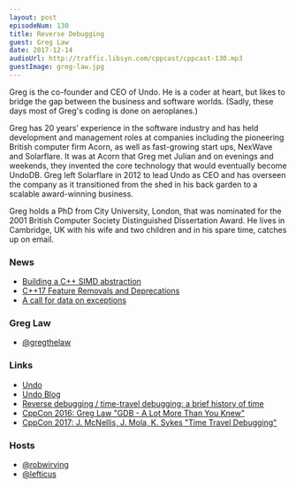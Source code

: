 ```yaml
---
layout: post
episodeNum: 130
title: Reverse Debugging
guest: Greg Law
date: 2017-12-14
audioUrl: http://traffic.libsyn.com/cppcast/cppcast-130.mp3
guestImage: greg-law.jpg
---
```


Greg is the co-founder and CEO of Undo. He is a coder at heart, but likes to bridge the gap between the business and software worlds. (Sadly, these days most of Greg's coding is done on aeroplanes.)

Greg has 20 years’ experience in the software industry and has held development and management roles at companies including the pioneering British computer firm Acorn, as well as fast-growing start ups, NexWave and Solarflare. It was at Acorn that Greg met Julian and on evenings and weekends, they invented the core technology that would eventually become UndoDB. Greg left Solarflare in 2012 to lead Undo as CEO and has overseen the company as it transitioned from the shed in his back garden to a scalable award-winning business.

Greg holds a PhD from City University, London, that was nominated for the 2001 British Computer Society Distinguished Dissertation Award. He lives in Cambridge, UK with his wife and two children and in his spare time, catches up on email.


### News ###

 - [Building a C++ SIMD abstraction](https://jeffamstutz.io/2017/12/07/building-a-c-simd-abstraction-1-n-motivation/)
 - [C++17 Feature Removals and Deprecations](https://blogs.msdn.microsoft.com/vcblog/2017/12/08/c17-feature-removals-and-deprecations/)
 - [A call for data on exceptions](https://blog.tartanllama.xyz/exception-data/)
 
### Greg Law ###

 - [@gregthelaw](https://twitter.com/gregthelaw)
 
### Links ###

 - [Undo](https://undo.io/)
 - [Undo Blog](https://undo.io/resources/blog-articles/)
 - [Reverse debugging / time-travel debugging: a brief history of time](https://undo.io/resources/blog-articles/reverse-debugging-time-travel-debugging-brief-hist/)
 - [CppCon 2016: Greg Law "GDB - A Lot More Than You Knew"](https://www.youtube.com/watch?v=-n9Fkq1e6sg)
 - [CppCon 2017: J. McNellis, J. Mola, K. Sykes "Time Travel Debugging"](https://www.youtube.com/watch?v=l1YJTg_A914)

### Hosts ###

- [@robwirving](https://twitter.com/robwirving)
- [@lefticus](https://twitter.com/lefticus)

